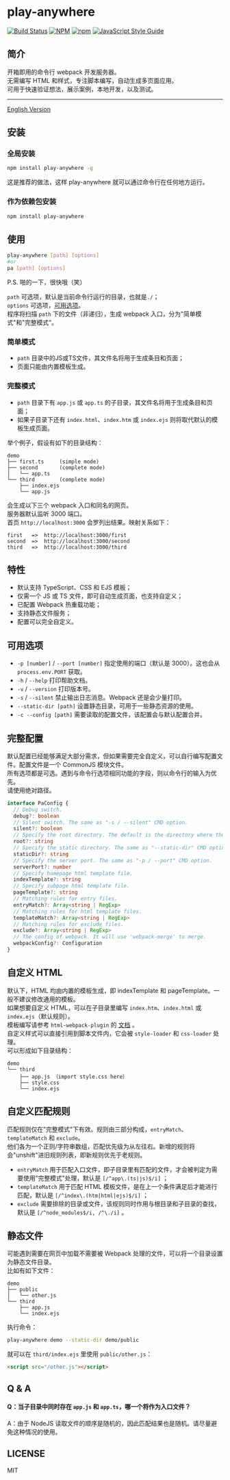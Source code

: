 # play-anywhere

[![Build Status](https://travis-ci.com/calimanco/play-anywhere.svg?branch=main)](https://travis-ci.com/calimanco/play-anywhere)
[![NPM](https://img.shields.io/npm/l/play-anywhere)](https://www.npmjs.com/package/play-anywhere)
[![npm](https://img.shields.io/npm/v/play-anywhere)](https://www.npmjs.com/package/play-anywhere)
[![JavaScript Style Guide](https://img.shields.io/badge/code_style-standard-brightgreen.svg)](https://standardjs.com)

## 简介

开箱即用的命令行 webpack 开发服务器。  
无需编写 HTML 和样式，专注脚本编写，自动生成多页面应用。  
可用于快速验证想法，展示案例，本地开发，以及测试。

---

[English Version](https://github.com/calimanco/play-anywhere/blob/main/README_EN.md)

## 安装

### 全局安装

```bash
npm install play-anywhere -g
```

这是推荐的做法，这样 play-anywhere 就可以通过命令行在任何地方运行。

### 作为依赖包安装

```bash
npm install play-anywhere
```

## 使用

```bash
play-anywhere [path] [options]
#or
pa [path] [options]
```

P.S. 啪的一下，很快哦（笑）

`path` 可选项，默认是当前命令行运行的目录，也就是`./`；  
`options` 可选项，[可用选项](#可用选项)。  
程序将扫描 `path` 下的文件（非递归），生成 webpack 入口，分为"简单模式"和"完整模式"。  

### 简单模式

- `path` 目录中的JS或TS文件，其文件名将用于生成条目和页面；
- 页面只能由内置模板生成。

### 完整模式

- `path` 目录下有 `app.js` 或 `app.ts` 的子目录，其文件名将用于生成条目和页面；
- 如果子目录下还有 `index.html`、`index.htm` 或 `index.ejs` 则将取代默认的模板生成页面。

举个例子，假设有如下的目录结构：

```
demo
├── first.ts     (simple mode)
├── second       (complete mode)
│   └── app.ts
└── third        (complete mode)
    ├── index.ejs
    └── app.js
```

会生成以下三个 webpack 入口和同名的网页。  
服务器默认监听 3000 端口。  
首页 `http://localhost:3000` 会罗列出结果。映射关系如下：  

```
first   =>  http://localhost:3000/first
second  =>  http://localhost:3000/second
third   =>  http://localhost:3000/third
```

## 特性

- 默认支持 TypeScript、CSS 和 EJS 模板；
- 仅需一个 JS 或 TS 文件，即可自动生成页面，也支持自定义；
- 已配置 Webpack 热重载功能；
- 支持静态文件服务；
- 配置可以完全自定义。

## 可用选项

- `-p [number]` / `--port [number]` 指定使用的端口（默认是 3000）。这也会从 `process.env.PORT` 获取。
- `-h` / `--help` 打印帮助文档。
- `-v` / `--version` 打印版本号。
- `-s` / `--silent` 禁止输出日志消息。Webpack 还是会少量打印。
- `--static-dir [path]` 设置静态目录，可用于一些静态资源的使用。
- `-c --config [path]` 需要读取的配置文件，该配置会与默认配置合并。

## 完整配置

默认配置已经能够满足大部分需求，但如果需要完全自定义，可以自行编写配置文件。配置文件是一个 CommonJS 模块文件。  
所有选项都是可选。遇到与命令行选项相同功能的字段，则以命令行的输入为优先。  
请使用绝对路径。  

```typescript
interface PaConfig {
  // Debug switch.
  debug?: boolean
  // Silent switch. The same as "-s / --silent" CMD option.
  silent?: boolean
  // Specify the root directory. The default is the directory where the CMD is currently running.
  root?: string
  // Specify the static directory. The same as "--static-dir" CMD option.
  staticDir?: string
  // Specify the server port. The same as "-p / --port" CMD option.
  serverPort?: number
  // Specify homepage html template file.
  indexTemplate?: string
  // Specify subpage html template file.
  pageTemplate?: string
  // Matching rules for entry files.
  entryMatch?: Array<string | RegExp>
  // Matching rules for html template files.
  templateMatch?: Array<string | RegExp>
  // Matching rules for exclude files.
  exclude?: Array<string | RegExp>
  // The config of webpack. It will use 'webpack-merge' to merge.
  webpackConfig?: Configuration
}
```

## 自定义 HTML

默认下，HTML 均由内置的模板生成，即 indexTemplate 和 pageTemplate。一般不建议修改通用的模板。  
如果想要自定义 HTML，可以在子目录里编写 `index.htm`、`index.html` 或 `index.ejs`（默认规则）。  
模板编写请参考 `html-webpack-plugin` 的 [文档](https://github.com/jantimon/html-webpack-plugin#writing-your-own-templates) 。  
自定义样式可以直接引用到脚本文件内，它会被 `style-loader` 和 `css-loader` 处理。  
可以形成如下目录结构：  

```
demo
└── third
    ├── app.js （import style.css here）
    ├── style.css
    └── index.ejs
```

## 自定义匹配规则

匹配规则仅在"完整模式"下有效。规则由三部分构成，`entryMatch`、`templateMatch` 和 `exclude`。  
他们各为一个正则/字符串数组，匹配优先级为从左往右。新增的规则将会"unshift"进旧规则列表，即新规则优先于老规则。    

- `entryMatch`  用于匹配入口文件，即子目录里有匹配的文件，才会被判定为需要使用"完整模式"处理，默认是 `[/^app\.(ts|js)$/i]` ；
- `templateMatch`  用于匹配 HTML 模板文件，是在上一个条件满足后才能进行匹配，默认是 `[/^index\.(htm|html|ejs)$/i]` ；
- `exclude`  需要排除的目录或文件，该规则同时作用与根目录和子目录的查找，默认是 `[/^node_modules$/i, /^\./i]` 。


## 静态文件

可能遇到需要在网页中加载不需要被 Webpack 处理的文件，可以将一个目录设置为静态文件目录。  
比如有如下文件：  

```
demo
├── public
│   └── other.js
└── third
    ├── app.js
    └── index.ejs
```

执行命令：

```bash
play-anywhere demo --static-dir demo/public
```

就可以在 `third/index.ejs` 里使用 `public/other.js`：  

```html
<script src="/other.js"></script>
```

## Q & A

#### Q：当子目录中同时存在 `app.js` 和 `app.ts`，哪一个将作为入口文件？

A：由于 NodeJS 读取文件的顺序是随机的，因此匹配结果也是随机。请尽量避免这种情况的使用。

## LICENSE

MIT
